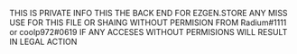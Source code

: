THIS IS PRIVATE INFO THIS THE BACK END FOR EZGEN.STORE
ANY MISS USE FOR THIS FILE OR SHAING WITHOUT PERMISION FROM Radium#1111 or coolp972#0619
IF ANY ACCESES WITHOUT PERMISIONS WILL RESULT IN LEGAL ACTION
